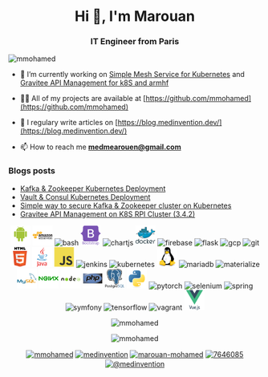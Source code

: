<h1 align="center">Hi 👋, I'm Marouan</h1>
<h3 align="center">IT Engineer from Paris</h3>

<p align="left"> <img src="https://komarev.com/ghpvc/?username=mmohamed" alt="mmohamed" /> </p>

- 🔭 I’m currently working on [Simple Mesh Service for Kubernetes](https://github.com/mmohamed/k8s-sms) and [Gravitee API Management for k8S and armhf](https://github.com/mmohamed/gravitee-api-management)

- 👨‍💻 All of my projects are available at [https://github.com/mmohamed](https://github.com/mmohamed)

- 📝 I regulary write articles on [https://blog.medinvention.dev/](https://blog.medinvention.dev/)

- 📫 How to reach me **medmearouen@gmail.com**

### Blogs posts
<!-- BLOG-POST-LIST:START -->
- [Kafka &amp; Zookeeper Kubernetes Deployment](https://medinvention.medium.com/kafka-zookeeper-kubernetes-deployment-8a847335fa99?source=rss-9c597bc9ffca------2)
- [Vault &amp; Consul Kubernetes Deployment](https://medinvention.medium.com/vault-consul-kubernetes-deployment-d5b4f47f3a5e?source=rss-9c597bc9ffca------2)
- [Simple way to secure Kafka &amp; Zookeeper cluster on Kubernetes](https://medinvention.medium.com/simple-way-to-secure-kafka-zookeeper-cluster-on-kubernetes-ec7c269e4976?source=rss-9c597bc9ffca------2)
- [Gravitee API Management on K8S RPI Cluster &lpar;3.4.2&rpar;](https://dev.to/mmohamed/gravitee-api-management-on-k8s-rpi-cluster-3-4-2-opl)
<!-- BLOG-POST-LIST:END -->

<p align="center">
  <img src="https://raw.githubusercontent.com/devicons/devicon/master/icons/android/android-original-wordmark.svg" alt="android" width="40" height="40"/> 
  <img src="https://raw.githubusercontent.com/devicons/devicon/master/icons/amazonwebservices/amazonwebservices-original-wordmark.svg" alt="aws" width="40" height="40"/> 
  <img src="https://www.vectorlogo.zone/logos/gnu_bash/gnu_bash-icon.svg" alt="bash" width="40" height="40"/> 
  <img src="https://github.com/devicons/devicon/raw/master/icons/bootstrap/bootstrap-plain-wordmark.svg" alt="bootstrap" width="40" height="40"/> 
  <img src="https://www.chartjs.org/media/logo-title.svg" alt="chartjs" width="40" height="40"/> 
  <img src="https://raw.githubusercontent.com/devicons/devicon/master/icons/docker/docker-original-wordmark.svg" alt="docker" width="40" height="40"/> 
  <img src="https://www.vectorlogo.zone/logos/firebase/firebase-icon.svg" alt="firebase" width="40" height="40"/> 
  <img src="https://www.vectorlogo.zone/logos/pocoo_flask/pocoo_flask-icon.svg" alt="flask" width="40" height="40"/> 
  <img src="https://www.vectorlogo.zone/logos/google_cloud/google_cloud-icon.svg" alt="gcp" width="40" height="40"/> 
  <img src="https://www.vectorlogo.zone/logos/git-scm/git-scm-icon.svg" alt="git" width="40" height="40"/> 
  <img src="https://raw.githubusercontent.com/devicons/devicon/master/icons/html5/html5-original-wordmark.svg" alt="html5" width="40" height="40"/> 
  <img src="https://raw.githubusercontent.com/devicons/devicon/master/icons/java/java-original-wordmark.svg" alt="java" width="40" height="40"/> 
  <img src="https://raw.githubusercontent.com/devicons/devicon/master/icons/javascript/javascript-original.svg" alt="javascript" width="40" height="40"/> 
  <img src="https://www.vectorlogo.zone/logos/jenkins/jenkins-icon.svg" alt="jenkins" width="40" height="40"/> 
  <img src="https://www.vectorlogo.zone/logos/kubernetes/kubernetes-icon.svg" alt="kubernetes" width="40" height="40"/> 
  <img src="https://raw.githubusercontent.com/devicons/devicon/master/icons/linux/linux-original.svg" alt="linux" width="40" height="40"/> 
  <img src="https://www.vectorlogo.zone/logos/mariadb/mariadb-icon.svg" alt="mariadb" width="40" height="40"/> 
  <img src="https://raw.githubusercontent.com/prplx/svg-logos/5585531d45d294869c4eaab4d7cf2e9c167710a9/svg/materialize.svg" alt="materialize" width="40" height="40"/> 
  <img src="https://raw.githubusercontent.com/devicons/devicon/master/icons/mysql/mysql-original-wordmark.svg" alt="mysql" width="40" height="40"/> 
  <img src="https://raw.githubusercontent.com/devicons/devicon/master/icons/nginx/nginx-original.svg" alt="nginx" width="40" height="40"/> 
  <img src="https://raw.githubusercontent.com/devicons/devicon/master/icons/nodejs/nodejs-original-wordmark.svg" alt="nodejs" width="40" height="40"/> 
  <img src="https://raw.githubusercontent.com/devicons/devicon/master/icons/php/php-original.svg" alt="php" width="40" height="40"/> 
  <img src="https://raw.githubusercontent.com/devicons/devicon/master/icons/postgresql/postgresql-original-wordmark.svg" alt="postgresql" width="40" height="40"/> 
  <img src="https://raw.githubusercontent.com/devicons/devicon/master/icons/python/python-original.svg" alt="python" width="40" height="40"/> 
  <img src="https://www.vectorlogo.zone/logos/pytorch/pytorch-icon.svg" alt="pytorch" width="40" height="40"/> 
  <img src="https://i.ibb.co/9T29DD0/selenium.png" alt="selenium" width="40" height="40"/> 
  <img src="https://www.vectorlogo.zone/logos/springio/springio-icon.svg" alt="spring" width="40" height="40"/> 
  <img src="https://symfony.com/logos/symfony_black_03.svg" alt="symfony" width="40" height="40"/> 
  <img src="https://www.vectorlogo.zone/logos/tensorflow/tensorflow-icon.svg" alt="tensorflow" width="40" height="40"/> 
  <img src="https://www.vectorlogo.zone/logos/vagrantup/vagrantup-icon.svg" alt="vagrant" width="40" height="40"/> 
  <img src="https://raw.githubusercontent.com/devicons/devicon/master/icons/vuejs/vuejs-original-wordmark.svg" alt="vuejs" width="40" height="40"/>
</p>

<p align="center"><img src="https://github-readme-stats.vercel.app/api/top-langs/?username=mmohamed&layout=compact&hide=html" alt="mmohamed" /></p>
<p align="center"><img src="https://github-readme-stats.vercel.app/api?username=mmohamed&show_icons=true" alt="mmohamed" /></p>

<p align="center">
<a href="https://dev.to/mmohamed" target="blank"><img align="center" src="https://cdn.jsdelivr.net/npm/simple-icons@3.0.1/icons/dev-dot-to.svg" alt="mmohamed" height="30" width="30" /></a>
<a href="https://twitter.com/medinvention" target="blank"><img align="center" src="https://cdn.jsdelivr.net/npm/simple-icons@3.0.1/icons/twitter.svg" alt="medinvention" height="30" width="30" /></a>
<a href="https://linkedin.com/in/marouan-mohamed" target="blank"><img align="center" src="https://cdn.jsdelivr.net/npm/simple-icons@3.0.1/icons/linkedin.svg" alt="marouan-mohamed" height="30" width="30" /></a>
<a href="https://stackoverflow.com/users/7646085" target="blank"><img align="center" src="https://cdn.jsdelivr.net/npm/simple-icons@3.0.1/icons/stackoverflow.svg" alt="7646085" height="30" width="30" /></a>
<a href="https://medium.com/@medinvention" target="blank"><img align="center" src="https://cdn.jsdelivr.net/npm/simple-icons@3.0.1/icons/medium.svg" alt="@medinvention" height="30" width="30" /></a>
</p>
